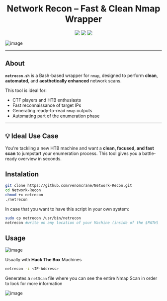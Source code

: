 <h1 align="center">
 Network Recon – Fast & Clean Nmap Wrapper
</h1>

<p align="center">
  <img src="https://img.shields.io/badge/Bash-Script-green?style=for-the-badge&logo=gnubash" />
  <img src="https://img.shields.io/badge/Nmap-Wrapper-blueviolet?style=for-the-badge" />
  <img src="https://img.shields.io/badge/HTB-Ready-orange?style=for-the-badge" />
</p>

![image](https://github.com/user-attachments/assets/ccdb51df-9c6b-4321-9599-08fdd188d87c)

---

##  About

**`netrecon.sh`** is a Bash-based wrapper for `nmap`, designed to perform **clean**, **automated**, and **aesthetically enhanced** network scans.

This tool is ideal for:
-  CTF players and HTB enthusiasts
-  Fast reconnaissance of target IPs
-  Generating ready-to-read `nmap` outputs
-  Automating part of the enumeration phase

---

## 💡 Ideal Use Case

You're tackling a new HTB machine and want a **clean, focused, and fast scan** to jumpstart your enumeration process. This tool gives you a battle-ready overview in seconds.


## Instalation

```bash
git clone https://github.com/venomcrane/Network-Recon.git
cd Network-Recon
chmod +x netrecon
./netrecon 
```

In case that you want to have this script in your own system:
```bash
sudo cp netrecon /usr/bin/netrecon
netrecon #write on any location of your Machine (inside of the $PATH)
```

## Usage 

![image](https://github.com/user-attachments/assets/ab983657-b838-47f5-92e9-dc9a6a449e8b)


Usually with **Hack The Box** Machines

```bash
netrecon -i <IP-Address>
```
Generates a `netScan` file where you can see the entire Nmap Scan in order to look for more information


![image](https://github.com/user-attachments/assets/f7448da5-665a-4534-8cf2-1df95a87cc0a)






